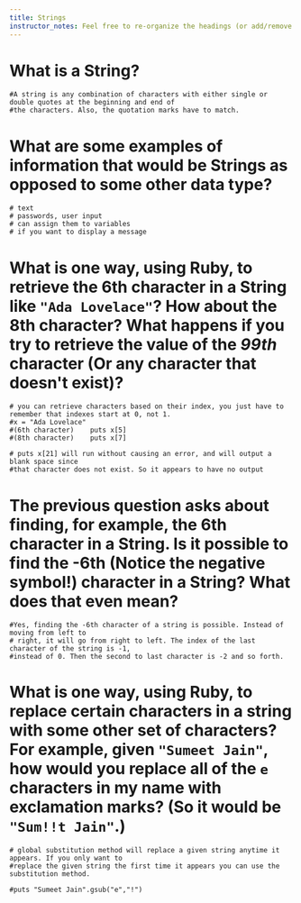 ```yaml
---
title: Strings
instructor_notes: Feel free to re-organize the headings (or add/remove headings) below. We included the headings for your benefit, but it's 100% fine if you want to write your responses in some different structure.
---
```


# What is a String?

    #A string is any combination of characters with either single or double quotes at the beginning and end of
    #the characters. Also, the quotation marks have to match.

# What are some examples of information that would be Strings as opposed to some other data type?

    # text
    # passwords, user input
    # can assign them to variables
    # if you want to display a message

# What is one way, using Ruby, to retrieve the 6th character in a String like `"Ada Lovelace"`? How about the 8th character? What happens if you try to retrieve the value of the _99th_ character (Or any character that doesn't exist)?
   
    # you can retrieve characters based on their index, you just have to remember that indexes start at 0, not 1.
    #x = "Ada Lovelace"
    #(6th character)    puts x[5]    
    #(8th character)    puts x[7]
    
    # puts x[21] will run without causing an error, and will output a blank space since
    #that character does not exist. So it appears to have no output 

# The previous question asks about finding, for example, the 6th character in a String. Is it possible to find the **-6th** (Notice the negative symbol!) character in a String? What does that even mean?

    #Yes, finding the -6th character of a string is possible. Instead of moving from left to
    # right, it will go from right to left. The index of the last character of the string is -1,
    #instead of 0. Then the second to last character is -2 and so forth.

# What is one way, using Ruby, to replace certain characters in a string with some other set of characters? For example, given `"Sumeet Jain"`, how would you replace all of the `e` characters in my name with exclamation marks? (So it would be `"Sum!!t Jain"`.)
   
    # global substitution method will replace a given string anytime it appears. If you only want to 
    #replace the given string the first time it appears you can use the substitution method.
    
    #puts "Sumeet Jain".gsub("e","!")
